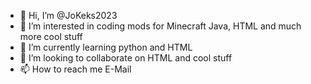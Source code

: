 - 👋 Hi, I’m @JoKeks2023
- 👀 I’m interested in coding mods for Minecraft Java, HTML and much more cool stuff
- 🌱 I’m currently learning python and HTML
- 💞️ I’m looking to collaborate on HTML and cool stuff
- 📫 How to reach me E-Mail
<!---
JoKeks2023/JoKeks2023 is a ✨ special ✨ repository because its `README.md` (this file) appears on your GitHub profile.
You can click the Preview link to take a look at your changes.
--->
